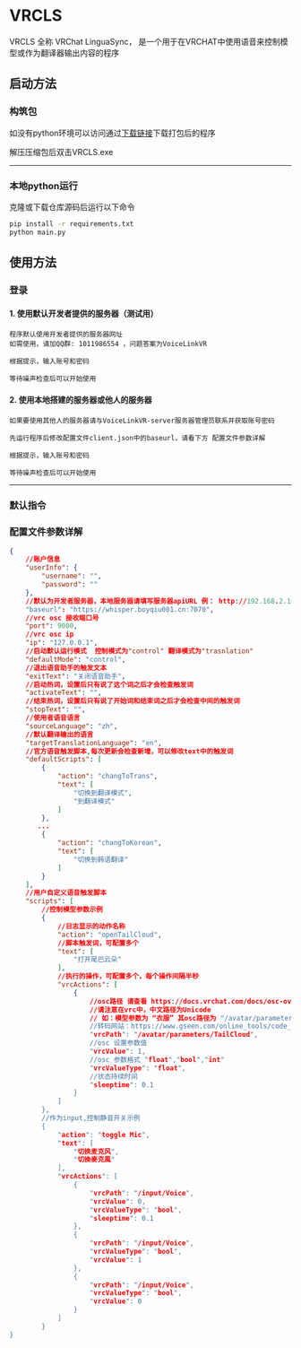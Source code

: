 # VRCLS

VRCLS 全称 VRChat LinguaSync， 是一个用于在VRCHAT中使用语音来控制模型或作为翻译器输出内容的程序

## 启动方法

### 构筑包
如没有python环境可以访问通过[下载链接](https://github.com/VoiceLinkVR/VRCLS/releases)下载打包后的程序

解压压缩包后双击VRCLS.exe 

---
### 本地python运行

克隆或下载仓库源码后运行以下命令
```bash
pip install -r requirements.txt 
python main.py
```

## 使用方法

### 登录

#### 1. 使用默认开发者提供的服务器（测试用）

    程序默认使用开发者提供的服务器网址
    如需使用，请加QQ群: 1011986554 ，问题答案为VoiceLinkVR

    根据提示，输入账号和密码

    等待噪声检查后可以开始使用


####  2. 使用本地搭建的服务器或他人的服务器

    如果要使用其他人的服务器请与VoiceLinkVR-server服务器管理员联系并获取账号密码

    先运行程序后修改配置文件client.json中的baseurl，请看下方 配置文件参数详解

    根据提示，输入账号和密码

    等待噪声检查后可以开始使用




---

### 默认指令

### 配置文件参数详解

```json
{
    //账户信息
    "userInfo": {
        "username": "",
        "password": ""
    },
    //默认为开发者服务器，本地服务器请填写服务器apiURL 例： http://192.168.2.10:8980/api
    "baseurl": "https://whisper.boyqiu001.cn:7070",
    //vrc osc 接收端口号
    "port": 9000,
    //vrc osc ip
    "ip": "127.0.0.1",
    //启动默认运行模式  控制模式为"control" 翻译模式为"trasnlation"
    "defaultMode": "control",
    //退出语音助手的触发文本
    "exitText": "关闭语音助手",
    //启动热词，设置后只有说了这个词之后才会检查触发词
    "activateText": "",
    //结束热词，设置后只有说了开始词和结束词之后才会检查中间的触发词
    "stopText": "",
    //使用者语音语言
    "sourceLanguage": "zh",
    //默认翻译输出的语言
    "targetTranslationLanguage": "en",
    //官方语音触发脚本,每次更新会检查新增，可以修改text中的触发词
    "defaultScripts": [
        {
            "action": "changToTrans",
            "text": [
                "切换到翻译模式",
                "到翻译模式"
            ]
        },
       ...
        {
            "action": "changToKorean",
            "text": [
                "切换到韩语翻译"
            ]
        }
    ],
    //用户自定义语音触发脚本
    "scripts": [
        //控制模型参数示例
        {
            //日志显示的动作名称
            "action": "openTailCloud",
            //脚本触发词，可配置多个
            "text": [
                "打开尾巴云朵"
            ],
            //执行的操作，可配置多个，每个操作间隔半秒
            "vrcActions": [
                {
                    //osc路径 请查看 https://docs.vrchat.com/docs/osc-overview 下的内容
                    //请注意在vrc中，中文路径为Unicode
                    // 如：模型参数为 “衣服” 其osc路径为 "/avatar/parameters/\\u8863\\u670d”
                    //转码网站：https://www.gseen.com/online_tools/code_change/unicode_ascii
                    "vrcPath": "/avatar/parameters/TailCloud",
                    //osc 设置参数值
                    "vrcValue": 1,
                    //osc 参数格式 "float","bool","int"
                    "vrcValueType": "float",
                    //状态持续时间
                    "sleeptime": 0.1
                }
            ]
        },
        //作为input,控制静音开关示例
        {
            "action": "toggle Mic",
            "text": [
                "切换麦克风",
                "切換麥克風"
            ],
            "vrcActions": [
                {
                    "vrcPath": "/input/Voice",
                    "vrcValue": 0,
                    "vrcValueType": "bool",
                    "sleeptime": 0.1
                },
                {
                    "vrcPath": "/input/Voice",
                    "vrcValueType": "bool",
                    "vrcValue": 1
                },
                {
                    "vrcPath": "/input/Voice",
                    "vrcValueType": "bool",
                    "vrcValue": 0
                }
            ]
        }
}

```
